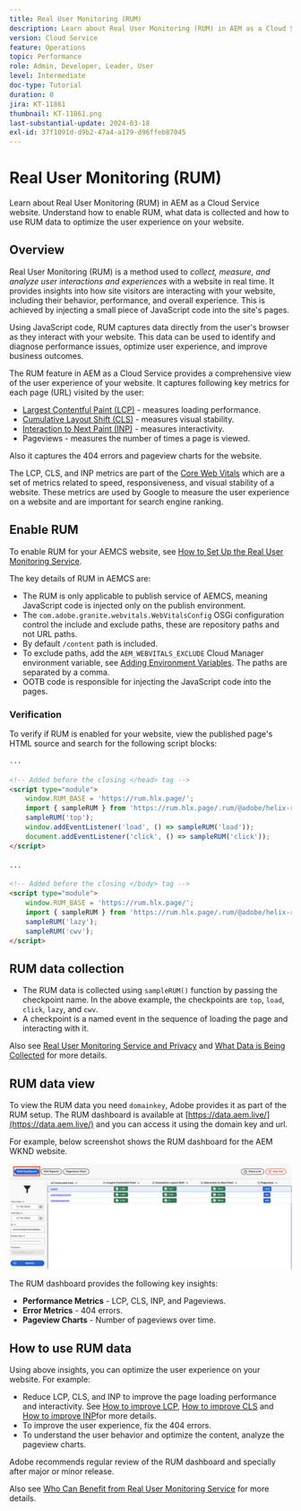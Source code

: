 ```yaml
---
title: Real User Monitoring (RUM)
description: Learn about Real User Monitoring (RUM) in AEM as a Cloud Service website.
version: Cloud Service
feature: Operations
topic: Performance
role: Admin, Developer, Leader, User
level: Intermediate
doc-type: Tutorial
duration: 0
jira: KT-11861
thumbnail: KT-11861.png
last-substantial-update: 2024-03-18
exl-id: 37f1091d-d9b2-47a4-a179-d96ffeb87045
---
```

# Real User Monitoring (RUM)

Learn about Real User Monitoring (RUM) in AEM as a Cloud Service website. Understand how to enable RUM, what data is collected and how to use RUM data to optimize the user experience on your website.

## Overview

Real User Monitoring (RUM) is a method used to _collect, measure, and analyze user interactions and experiences_ with a website in real time. It provides insights into how site visitors are interacting with your website, including their behavior, performance, and overall experience. This is achieved by injecting a small piece of JavaScript code into the site's pages.

Using JavaScript code, RUM captures data directly from the user's browser as they interact with your website. This data can be used to identify and diagnose performance issues, optimize user experience, and improve business outcomes.

The RUM feature in AEM as a Cloud Service provides a comprehensive view of the user experience of your website. It captures following key metrics for each page (URL) visited by the user:

- [Largest Contentful Paint (LCP)](https://web.dev/articles/lcp) -  measures loading performance.
- [Cumulative Layout Shift (CLS)](https://web.dev/articles/cls) - measures visual stability.
- [Interaction to Next Paint (INP)](https://web.dev/articles/inp) - measures interactivity.
- Pageviews - measures the number of times a page is viewed.

Also it captures the 404 errors and pageview charts for the website.

The LCP, CLS, and INP metrics are part of the [Core Web Vitals](https://web.dev/articles/vitals) which are a set of metrics related to speed, responsiveness, and visual stability of a website. These metrics are used by Google to measure the user experience on a website and are important for search engine ranking.

## Enable RUM

To enable RUM for your AEMCS website, see [How to Set Up the Real User Monitoring Service](https://experienceleague.adobe.com/en/docs/experience-manager-cloud-service/content/implementing/using-cloud-manager/content-requests#how-to-set-up-the-rum-service).

The key details of RUM in AEMCS are:

- The RUM is only applicable to publish service of AEMCS, meaning JavaScript code is injected only on the publish environment.
- The `com.adobe.granite.webvitals.WebVitalsConfig` OSGi configuration control the include and exclude paths, these are repository paths and not URL paths.
- By default `/content` path is included.
- To exclude paths, add the `AEM_WEBVITALS_EXCLUDE` Cloud Manager environment variable, see [Adding Environment Variables](https://experienceleague.adobe.com/en/docs/experience-manager-cloud-service/content/implementing/using-cloud-manager/environment-variables#add-variables). The paths are separated by a comma.
- OOTB code is responsible for injecting the JavaScript code into the pages.

### Verification

To verify if RUM is enabled for your website, view the published page's  HTML source and search for the following script blocks:

```html
...

<!-- Added before the closing </head> tag -->
<script type="module">
    window.RUM_BASE = 'https://rum.hlx.page/';
    import { sampleRUM } from 'https://rum.hlx.page/.rum/@adobe/helix-rum-js@^1/src/index.js';
    sampleRUM('top');
    window.addEventListener('load', () => sampleRUM('load'));
    document.addEventListener('click', () => sampleRUM('click'));
</script>

...

<!-- Added before the closing </body> tag -->
<script type="module">
    window.RUM_BASE = 'https://rum.hlx.page/';
    import { sampleRUM } from 'https://rum.hlx.page/.rum/@adobe/helix-rum-js@^1/src/index.js';
    sampleRUM('lazy');
    sampleRUM('cwv');
</script>
```

## RUM data collection

- The RUM data is collected using `sampleRUM()` function by passing the checkpoint name. In the above example, the checkpoints are `top`, `load`, `click`, `lazy`, and `cwv`.
- A checkpoint is a named event in the sequence of loading the page and interacting with it. 

Also see [Real User Monitoring Service and Privacy](https://experienceleague.adobe.com/en/docs/experience-manager-cloud-service/content/implementing/using-cloud-manager/content-requests#rum-service-and-privacy) and [What Data is Being Collected](https://experienceleague.adobe.com/en/docs/experience-manager-cloud-service/content/implementing/using-cloud-manager/content-requests#what-data-is-being-collected) for more details.

## RUM data view

To view the RUM data you need `domainkey`, Adobe provides it as part of the RUM setup. The RUM dashboard is available at [https://data.aem.live/](https://data.aem.live/) and you can access it using the domain key and url. 

For example, below screenshot shows the RUM dashboard for the AEM WKND website.

![RUM Dashboard](./assets/rum/RUM-Dashboard-WKND.png)

The RUM dashboard provides the following key insights:

- **Performance Metrics** - LCP, CLS, INP, and Pageviews.
- **Error Metrics** - 404 errors.
- **Pageview Charts** - Number of pageviews over time.

## How to use RUM data

Using above insights, you can optimize the user experience on your website. For example:

- Reduce LCP, CLS, and INP to improve the page loading performance and interactivity. See [How to improve LCP](https://web.dev/articles/lcp#improve-lcp), [How to improve CLS](https://web.dev/articles/cls#improve-cls) and [How to improve INP](https://web.dev/articles/inp#improve-inp)for more details.
- To improve the user experience, fix the 404 errors.
- To understand the user behavior and optimize the content, analyze the pageview charts.

Adobe recommends regular review of the RUM dashboard and specially after major or minor release.

Also see [Who Can Benefit from Real User Monitoring Service](https://experienceleague.adobe.com/en/docs/experience-manager-cloud-service/content/implementing/using-cloud-manager/content-requests#who-can-benefit-from-rum-service) for more details.
